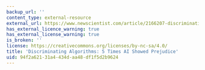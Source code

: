 ```yaml
---
backup_url: ''
content_type: external-resource
external_url: https://www.newscientist.com/article/2166207-discriminating-algorithms-5-times-ai-showed-prejudice/
has_external_licence_warning: true
has_external_license_warning: true
is_broken: ''
license: https://creativecommons.org/licenses/by-nc-sa/4.0/
title: 'Discriminating Algorithms: 5 Times AI Showed Prejudice'
uid: 94f2a621-31a4-434d-aa48-df1f5d2b9624
---
```

